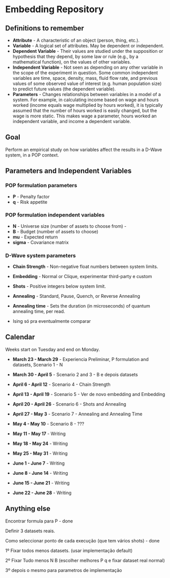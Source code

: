 # Embedding Repository

## Definitions to remember
- **Attribute** - A characteristic of an object (person, thing, etc.).
- **Variable** - A logical set of attributes. May be dependent or independent.
- **Dependent Variable** - Their values are studied under the supposition or hypothesis that they depend, by some law or rule (e.g., by a mathematical function), on the values of other variables.
- **Independent Variable** - Not seen as depending on any other variable in the scope of the experiment in question. Some common independent variables are time, space, density, mass, fluid flow rate, and previous values of some observed value of interest (e.g. human population size) to predict future values (the dependent variable).
- **Parameters** - Changes relationships between variables in a model of a system. For example, in calculating income based on wage and hours worked (income equals wage multiplied by hours worked), it is typically assumed that the number of hours worked is easily changed, but the wage is more static. This makes wage a parameter, hours worked an independent variable, and income a dependent variable.

## Goal
Perform an empirical study on how variables affect the results in a D-Wave system, in a POP context.

## Parameters and Independent Variables
### POP formulation parameters
- **P** - Penalty factor
- **q** - Risk appetite

### POP formulation independent variables
- **N** - Universe size (number of assets to choose from) - 
- **B** - Budget (number of assets to choose)
- **mu** - Expected return
- **sigma** - Covariance matrix

### D-Wave system parameters
- **Chain Strength** - Non-negative float numbers between system limits.
- **Embedding** - Normal or Clique, experimentar third-party e custom
- **Shots** - Positive integers below system limit.
- **Annealing** - Standard, Pause, Quench, or Reverse Annealing
- **Annealing time** - Sets the duration (in microseconds) of quantum annealing time, per read.

- Ising só pra eventualmente comparar

## Calendar

Weeks start on Tuesday and end on Monday.

- **March 23 - March 29** - Experiencia Preliminar, P formulation and datasets, Scenario 1 - N
- **March 30 - April 5** - Scenario 2 and 3 - B e depois datasets
- **April 6 - April 12** - Scenario 4 - Chain Strength
- **April 13 - April 19** - Scenario 5 - Ver de novo embedding and Embedding
- **April 20 - April 26** - Scenario 6 - Shots and Annealing
- **April 27 - May 3** - Scenario 7 - Annealing and Annealing Time

- **May 4 - May 10** - Scenario 8 - ???

- **May 11 - May 17** - Writing
- **May 18 - May 24** - Writing
- **May 25 - May 31** - Writing
- **June 1 - June 7** - Writing
- **June 8 - June 14** - Writing
- **June 15 - June 21** - Writing
- **June 22 - June 28** - Writing

## Anything else

Encontrar formula para P - done

Definir 3 datasets  reais. 

Como seleccionar ponto de cada execução (que tem vários shots) - done



1º Fixar todos menos datasets. (usar implementação default)

2º Fixar Tudo menos N B (escolher melhores P q e fixar dataset real normal)

3º depois o mesmo para parametros de implementação



